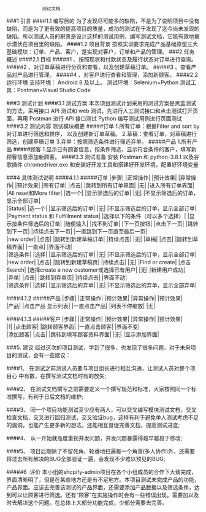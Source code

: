                  测试文档

###1 引言
####1.1 编写目的
    为了发现尽可能多的缺陷，不是为了说明项目中没有缺陷，而是为了更有效的提高项目的质量，成功的测试在于发现了迄今尚未发现的缺陷。所以测试人员的职责是设计这样的测试用例，编写测试文档，它能有效地揭示潜伏在项目里的缺陷。
####1.2 项目背景
    按照实训要求完成产品基础原型三大基础模块：订单、产品、客户，是实现对客户，订单和产品的管理。
###2 任务概述
####2.1 目标
#####1 、按照现状和付款状态及履行状态对订单进行查询。 
#####2 、对订单草稿进行分页和查看，以及创建草稿订单。 
#####3 、查看产品对产品进行管理。
#####4 、对客户进行查看和管理，添加新顾客。
####2.2 运行环境
    支持环境： Android 8 及以上。 测试环境：Selenium+Python 测试工具：Postman+Visual Studio Code



###3 测试计划
####3.1 测试方案
    本次项目测试计划采用的测试方案是黑盒测试的方法，采用接口 API 测试和 web 测试，先进行人工测试接口和点击测试打开页面，再用 Postman 进行 API 接口测试 Python 编写测试用例进行页面测试
####3.2 测试内容
    测试模块概要
#####订单
    1.所有订单：根据Filter and sort by对订单进行筛选和排序，
    以及创建新订单草稿。
    2.草稿：查看订单，对草稿进行筛选，创建草稿订单
    3.弃单：按照筛选条件进行筛选弃单。
#####产品
    1.所有产品
#####顾客
    1.显示已有顾客信息，按条件筛选，显示符合条件的客户，填写新顾客信息添加新顾客。
####3.3 测试准备
    安装 Postman 和 python-3.8.1 以及谷歌插件 chromedriver.exe 和安装好开发工具和搭建好开发环境，配置好环境变量


###4 具体测试说明
####4.1.1
#####订单
|步骤|	|正常操作|	|预计效果|	|异常操作|	|预计效果|
|所有订单|	|点击|	|跳转到所有订单界面|	|无|	|进入所有订单界面|	
|All reset和More filter|	|选一个|	|显示筛选后的订单|	|无|	|不显示筛选后的订单，显示全部订单|	
|Status|	|选一个|	|显示筛选后的订单|	|无|	|不显示筛选后的订单，显示全部订单|	
|Payment status 和 Fulfillment status|	|选择以下的条件（可以多个选择）|	|显示按条件筛选后的订单|	|随便输入|	|找不到订单|	
|下一页按钮|	|点击下一页|	|跳转到下一页|	|持续点击下一页|  |一直跳到下一页直至最后一页|	
|new order|	|点击|	|跳转到新建草稿订单|	|持续点击|	|无|	
|草稿|	|点击|	|跳转到草稿界面|	|一直点|	|界面不动|	
|筛选条件|	|选择|	|显示筛选后的订单|	|无|	|不显示筛选后的订单，显示全部订单|	
|new order|	|点击|	|跳转到新建草稿页|	|持续点击|	|无|	
|Find or create|	|点击Search|	|选择create  a new customer或选择已有用户|	|无|	|新建用户成功|	
|弃单|	|点击|	|跳转到弃单页|	|持续点击|	|界面不动|	
|筛选条件|	|选择|	|显示筛选后的弃单|	|无|	|不显示筛选后的弃单，显示全部弃单|	



####4.1.2
#####产品
|步骤|	|正常操作|	|预计效果|	|异常操作|	|预计效果|	
|产品|	|点击产品 显示列表|	|一直点击产品|	|列表不停缩放|	|无|


####4.1.3
#####客户
|步骤|	|正常操作|	|预计效果|	|异常操作|	|预计效果|	
|1|	|点击顾客|	|跳转顾客界面|	|一直点击顾客|	|界面不变|	
|添加顾客|	|点击|	|跳转到填写顾客资料界面|	|无|	|显示添加界面|	

###5. 建议
经过这次的项目测试，学到了很多，也发现了很多问题。对于未来项目的测试，会有一些建议：

####1、 在测试之前测试人员要与项目组长进行相互沟通，让测试人员对整个项目心 中有数，在撰写测试文档时有的放矢;

####2、 在测试文档撰写之前需要定义一个撰写规范和标准，大家按照同一个标准撰写，有利于日后文档的维护;

####3、 同一个项目功能测试至少应有两人，可以交叉编写模块测试文档，交叉检查文档，交叉进行回归测试，交叉验证bug，这样有利于避免单人测试考虑不足的漏洞，也能产生更多新的想法，还能相互督促完善文档，提高测试进度;

####4、 从一开始就高度重视并发问题，并发问题暴露得越早越易于修改;

####5、 项目后期除了不留死角、轮番地扫遍每一个角落(多人协作)外，还需要将过去所有解决的BUG全部验证一遍，会发现不少难以预见的BUG;



#####6 .评价
    本小组的shopify-admin项目在各个小组成员的合作下大致完成，界面清晰明了，但是在某些地方还是有不足地方。本项目测试未完成产品的功能，产品界面。应该去完善该测试的产品界面，还需要添加产品数据以及筛选条件，达到可以让顾客进行筛选。还有“顾客”在实施操作时会有一些错误出现。需要加以及时去解决这个问题。在总体上大部分功能完成，少部分需要去完善。
